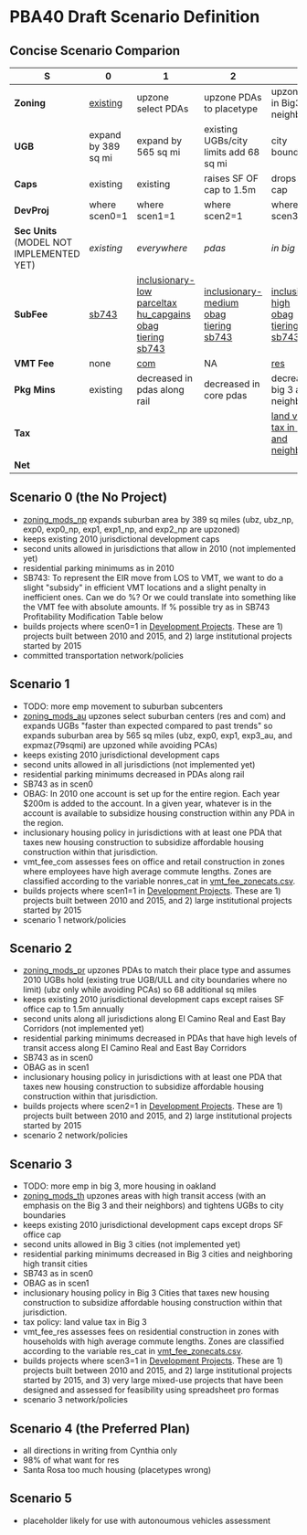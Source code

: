 # PBA40 Draft Scenario Definition

## Concise Scenario Comparion

   S    |             0             |             1             |             2             |            3              |            4              |            5
------- | ------------------------- | ------------------------- | ------------------------- | ------------------------- | ------------------------- | -------------------------           
**Zoning** | [existing](https://github.com/MetropolitanTransportationCommission/bayarea_urbansim/blob/master/data/zoning_mods_0.csv) | upzone select PDAs        | upzone PDAs to placetype  | upzone TPAs in Big3 and neighbors | [upzone some PDAs](https://github.com/MetropolitanTransportationCommission/bayarea_urbansim/blob/master/data/zoning_mods_4.csv) | ttt
**UGB** | expand by 389 sq mi | expand by 565 sq mi | existing UGBs/city limits add 68 sq mi | city boundaries | existing UGBs/city limits add 68 sq mi | ttt 
**Caps** | existing | existing | raises SF OF cap to 1.5m | drops SF OF cap | raises SF OF cap to 1.25m | ttt 
**DevProj** | where scen0=1 | where scen1=1 | where scen2=1 | where scen3=1 | [where scen4=1](https://github.com/MetropolitanTransportationCommission/bayarea_urbansim/blob/master/data/development_projects.csv) | ttt                         
**Sec Units** (MODEL NOT IMPLEMENTED YET) | *existing* | *everywhere* | *pdas* | *in big 3* | *pdas* | ttt
**SubFee** | [sb743](accounts_pba40.md#sb743) | [inclusionary-low](accounts_pba40.md#inclusionary-zoning-low) <br> [parceltax](accounts_pba40.md#parcel-tax) <br> [hu_capgains](accounts_pba40.md#housing-capital-gains-tax) <br> [obag](accounts_pba40.md#obag) <br> [tiering](accounts_pba40.md#ceqa-tiering) <br> [sb743](accounts_pba40.md#sb743) | [inclusionary-medium](accounts_pba40.md#inclusionary-zoning-medium) <br> [obag](accounts_pba40.md#obag) <br>  [tiering](accounts_pba40.md#ceqa-tiering) <br> [sb743](accounts_pba40.md#sb743) | [inclusionary-high](accounts_pba40.md#inclusionary-zoning-high) <br> [obag](accounts_pba40.md#obag) <br> [tiering](accounts_pba40.md#ceqa-tiering) <br> [sb743](accounts_pba40.md#sb743) | [inclusionary-medium](accounts_pba40.md#inclusionary-zoning-medium) <br> [obag](accounts_pba40.md#obag) <br>  [tiering](accounts_pba40.md#ceqa-tiering) <br> [sb743](accounts_pba40.md#sb743) | ttt 
**VMT Fee** | none | [com](accounts_pba40.md#vmt-fees) | NA | [res](accounts_pba40.md#vmt-fees) | com | ttt
**Pkg Mins** | existing | decreased in pdas along rail | decreased in core pdas | decreased in big 3 and neighbors | decreased in core pdas | ttt
**Tax** |  |  | | [land value tax in big 3 and neighbors](accounts_pba40.md#land-value-tax) | ttt | ttt                        
**Net** |                           |                           |                           | | ttt | ttt               
                         
                         


## Scenario 0 (the No Project)

* [zoning_mods_np](https://github.com/MetropolitanTransportationCommission/bayarea_urbansim/blob/master/data/zoning_mods_0.csv) expands suburban area by 389 sq miles (ubz, ubz_np, exp0, exp0_np, exp1, exp1_np, and exp2_np are upzoned)
* keeps existing 2010 jurisdictional development caps
* second units allowed in jurisdictions that allow in 2010 (not implemented yet)
* residential parking minimums as in 2010
* SB743: To represent the EIR move from LOS to VMT, we want to do a slight "subsidy" in efficient VMT locations and a slight penalty in inefficient ones. Can we do %? Or we could translate into something like the VMT fee with absolute amounts. If % possible try as in SB743 Profitability Modification Table below
* builds projects where scen0=1 in [Development Projects](https://github.com/MetropolitanTransportationCommission/bayarea_urbansim/blob/master/data/development_projects.csv). These are 1) projects built between 2010 and 2015, and 2) large institutional projects started by 2015
* committed transportation network/policies

## Scenario 1

* TODO: more emp movement to suburban subcenters
* [zoning_mods_au](https://github.com/MetropolitanTransportationCommission/bayarea_urbansim/blob/master/data/zoning_mods_au.csv) upzones select suburban centers (res and com) and expands UGBs "faster than expected compared to past trends" so expands suburban area by 565 sq miles  (ubz, exp0, exp1, exp3_au, and expmaz(79sqmi) are upzoned while avoiding PCAs)
* keeps existing 2010 jurisdictional development caps
* second units allowed in all jurisdictions (not implemented yet)
* residential parking minimums decreased in PDAs along rail
* SB743 as in scen0
* OBAG: In 2010 one account is set up for the entire region. Each year $200m is added to the account. In a given year, whatever is in the account is available to subsidize housing construction within any PDA in the region.
* inclusionary housing policy in jurisdictions with at least one PDA that taxes new housing construction to subsidize affordable housing construction within that jurisdiction.
* vmt_fee_com assesses fees on office and retail construction in zones where employees have high average commute lengths. Zones are classified according to the variable nonres_cat in [vmt_fee_zonecats.csv](https://github.com/MetropolitanTransportationCommission/bayarea_urbansim/blob/master/data/vmt_fee_zonecats.csv).
* builds projects where scen1=1 in [Development Projects](https://github.com/MetropolitanTransportationCommission/bayarea_urbansim/blob/master/data/development_projects.csv). These are 1) projects built between 2010 and 2015, and 2) large institutional projects started by 2015
* scenario 1 network/policies


## Scenario 2

* [zoning_mods_pr](https://github.com/MetropolitanTransportationCommission/bayarea_urbansim/blob/master/data/zoning_mods_2.csv) upzones PDAs to match their place type and assumes 2010 UGBs hold (existing true UGB/ULL and city boundaries where no limit) (ubz only while avoiding PCAs) so 68 additional sq miles
* keeps existing 2010 jurisdictional development caps except raises SF office cap to 1.5m annually
* second units along all jurisdictions along El Camino Real and East Bay Corridors (not implemented yet)
* residential parking minimums decreased in PDAs that have high levels of transit access along El Camino Real and East Bay Corridors
* SB743 as in scen0
* OBAG as in scen1
* inclusionary housing policy in jurisdictions with at least one PDA that taxes new housing construction to subsidize affordable housing construction within that jurisdiction. 
* builds projects where scen2=1 in [Development Projects](https://github.com/MetropolitanTransportationCommission/bayarea_urbansim/blob/master/data/development_projects.csv). These are 1) projects built between 2010 and 2015, and 2) large institutional projects started by 2015 
* scenario 2 network/policies


## Scenario 3

* TODO: more emp in big 3, more housing in oakland
* [zoning_mods_th](https://github.com/MetropolitanTransportationCommission/bayarea_urbansim/blob/master/data/zoning_mods_3.csv) upzones areas with high transit access (with an emphasis on the Big 3 and their neighbors) and tightens UGBs to city boundaries
* keeps existing 2010 jurisdictional development caps except drops SF office cap
* second units allowed in Big 3 cities (not implemented yet)
* residential parking minimums decreased in Big 3 cities and neighboring high transit cities 
* SB743 as in scen0
* OBAG as in scen1
* inclusionary housing policy in Big 3 Cities that taxes new housing construction to subsidize affordable housing construction within that jurisdiction.
* tax policy: land value tax in Big 3
* vmt_fee_res assesses fees on residential construction in zones with households with high average commute lengths. Zones are classified according to the variable res_cat in [vmt_fee_zonecats.csv](https://github.com/MetropolitanTransportationCommission/bayarea_urbansim/blob/master/data/vmt_fee_zonecats.csv).
* builds projects where scen3=1 in [Development Projects](https://github.com/MetropolitanTransportationCommission/bayarea_urbansim/blob/master/data/development_projects.csv). These are 1) projects built between 2010 and 2015, and 2) large institutional projects started by 2015, and 3) very large mixed-use projects that have been designed and assessed for feasibility using spreadsheet pro formas 
* scenario 3 network/policies


## Scenario 4 (the Preferred Plan)
* all directions in writing from Cynthia only
* 98% of what want for res
* Santa Rosa too much housing (placetypes wrong)


## Scenario 5
* placeholder likely for use with autonoumous vehicles assessment
